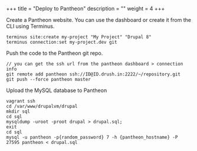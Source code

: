 +++
title = "Deploy to Pantheon"
description = ""
weight = 4
+++

Create a Pantheon website. You can use the dashboard or create it from the CLI using Terminus.

```
terminus site:create my-project "My Project" "Drupal 8"
terminus connection:set my-project.dev git
```

Push the code to the Pantheon git repo.

```
// you can get the ssh url from the pantheon dashboard > connection info
git remote add pantheon ssh://ID@ID.drush.in:2222/~/repository.git
git push --force pantheon master
```

Upload the MySQL database to Pantheon

```
vagrant ssh
cd /var/www/drupalvm/drupal
mkdir sql
cd sql
mysqldump -uroot -proot drupal > drupal.sql;
exit
cd sql
mysql -u pantheon -p{random_password} 7 -h {pantheon_hostname} -P 27595 pantheon < drupal.sql
```


